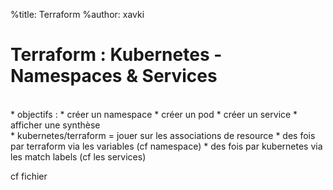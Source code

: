 %title: Terraform
%author: xavki


# Terraform : Kubernetes - Namespaces & Services


<br>
* objectifs :
	* créer un namespace
	* créer un pod
	* créer un service
	* afficher une synthèse

<br>
* kubernetes/terraform = jouer sur les associations de resource
		* des fois par terraform via les variables (cf namespace)
		* des fois par kubernetes via les match labels (cf les services)

cf fichier
